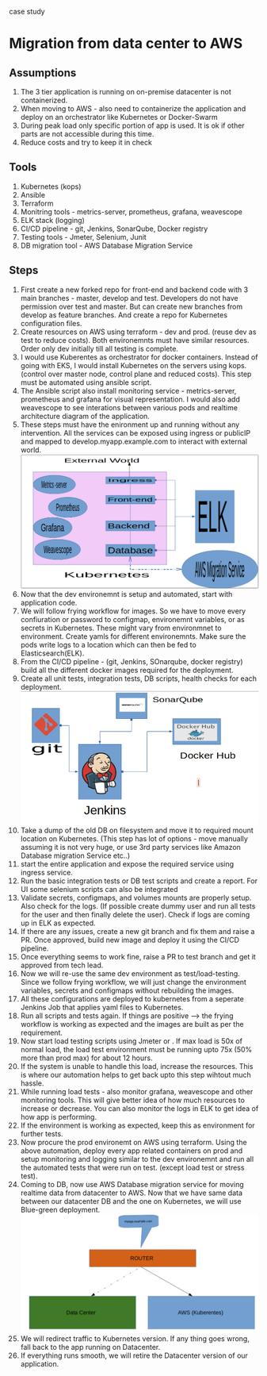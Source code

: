 case study

# Migration from data center to AWS #

## Assumptions ##
1. The 3 tier application is running on on-premise datacenter is not containerized.
2. When moving to AWS - also need to containerize the application and deploy on an orchestrator like Kubernetes or Docker-Swarm
3. During peak load only specific portion of app is used. It is ok if other parts are not accessible during this time.
4. Reduce costs and try to keep it in check

## Tools ##
1. Kubernetes (kops)
2. Ansible 
3. Terraform
4. Monitring tools - metrics-server, prometheus, grafana, weavescope
5. ELK stack (logging) 
6. CI/CD pipeline - git, Jenkins, SonarQube, Docker registry
7. Testing tools - Jmeter, Selenium, Junit 
8. DB migration tool - AWS Database Migration Service

## Steps ##

1. First create a new forked repo for front-end and backend code with 3 main branches - master, develop and test. Developers do not have permission over test and master. But can create new branches from develop as feature branches. And create a repo for Kubernetes configuration files.
2. Create resources on AWS using terraform - dev and prod. (reuse dev as test to reduce costs). Both environemnts must have similar resources. Order only dev initially till all testing is complete.
3. I would use Kuberentes as orchestrator for docker containers. Instead of going with EKS, I would install Kubernetes on the servers using kops. (control over master node, control plane and reduced costs). This step must be automated using ansible script.
4. The Ansible script also install monitoring service - metrics-server, prometheus and grafana for visual representation. I would also add weavescope to see interations between various pods and realtime architecture diagram of the application.
5. These steps must have the enironment up and running without any intervention. All the services can be exposed using ingress or publicIP and mapped to develop.myapp.example.com to interact with external world.
![alt text](https://github.com/gauti038/spark-networks-challenge/blob/master/case-study-solution/images/Kubernetes.png)
6. Now that the dev environemnt is setup and automated, start with application code.
7. We will follow frying workflow for images. So we have to move every confiuration or password to configmap, environemnt variables, or as secrets in Kubernetes. These might vary from environmnet to environment. Create yamls for different environemnts. Make sure the pods write logs to a location which can then be fed to Elasticsearch(ELK).
8. From the CI/CD pipeline - (git, Jenkins, SOnarqube, docker registry) build all the different docker images required for the deployment.
9. Create all unit tests, integration tests, DB scripts, health checks for each deployment.
![alt text](https://github.com/gauti038/spark-networks-challenge/blob/master/case-study-solution/images/CI.png)
9. Take a dump of the old DB on filesystem and move it to required mount location on Kubernetes. (This step has lot of options - move manually assuming it is not very huge, or use 3rd party services like Amazon Database migration Service etc..)
10. start the entire application and expose the required service using ingress service.
11. Run the basic integration tests or DB test scripts and create a report. For UI some selenium scripts can also be integrated
12. Validate secrets, configmaps, and volumes mounts are properly setup. Also check for the logs. (If possible create dummy user and run all tests for the user and then finally delete the user). Check if logs are coming up in ELK as expected.
13. If there are any issues, create a new git branch and fix them and raise a PR. Once approved, build new image and deploy it using the CI/CD pipeline.
14. Once everything seems to work fine, raise a PR to test branch and get it approved from tech lead.
15. Now we will re-use the same dev environment as test/load-testing. Since we follow frying workflow, we will just change the environment variables, secrets and configmaps without rebuilding the images.
16. All these configurations are deployed to kubernetes from a seperate Jenkins Job that applies yaml files to Kubernetes.
17. Run all scripts and tests again. If things are positive --> the frying workflow is working as expected and the images are built as per the requirement.
18. Now start load testing scripts using Jmeter or . If max load is 50x of normal load, the load test environment must be running upto 75x (50% more than prod max) for about 12 hours.
19. If the system is unable to handle this load, increase the resources. This is where our automation helps to get back upto this step wihtout much hassle. 
20. While running load tests - also monitor grafana, weavescope and other monitoring tools. This will give better idea of how much resources to increase or decrease. You can also monitor the logs in ELK to get idea of how app is performing.
21. If the environment is working as expected, keep this as environment for further tests.
22. Now procure the prod environemt on AWS using terraform. Using the above automation, deploy every app related containers on prod and setup monitoring and logging similar to the dev environemnt and run all the automated tests that were run on test. (except load test or stress test).
23. Coming to DB, now use AWS Database migration service for moving realtime data from datacenter to AWS. Now that we have same data between our datacenter DB and the one on Kubernetes, we will use Blue-green deployment.
![Blue-Green Deployment](https://github.com/gauti038/spark-networks-challenge/blob/master/case-study-solution/images/blue-green-deployment.png)
24. We will redirect traffic to Kubernetes version. If any thing goes wrong, fall back to the app running on Datacenter. 
25. If everything runs smooth, we will retire the Datacenter version of our application. 

